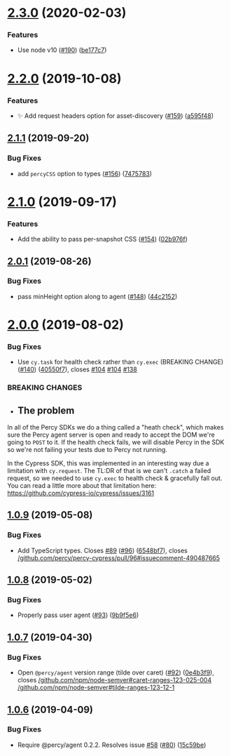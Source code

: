 # [2.3.0](https://github.com/percy/percy-cypress/compare/v2.2.0...v2.3.0) (2020-02-03)


### Features

* Use node v10 ([#190](https://github.com/percy/percy-cypress/issues/190)) ([be177c7](https://github.com/percy/percy-cypress/commit/be177c7))

# [2.2.0](https://github.com/percy/percy-cypress/compare/v2.1.1...v2.2.0) (2019-10-08)


### Features

* :sparkles: Add request headers option for asset-discovery ([#159](https://github.com/percy/percy-cypress/issues/159)) ([a595f48](https://github.com/percy/percy-cypress/commit/a595f48))

## [2.1.1](https://github.com/percy/percy-cypress/compare/v2.1.0...v2.1.1) (2019-09-20)


### Bug Fixes

* add `percyCSS` option to types ([#156](https://github.com/percy/percy-cypress/issues/156)) ([7475783](https://github.com/percy/percy-cypress/commit/7475783))

# [2.1.0](https://github.com/percy/percy-cypress/compare/v2.0.1...v2.1.0) (2019-09-17)


### Features

* Add the ability to pass per-snapshot CSS ([#154](https://github.com/percy/percy-cypress/issues/154)) ([02b976f](https://github.com/percy/percy-cypress/commit/02b976f))

## [2.0.1](https://github.com/percy/percy-cypress/compare/v2.0.0...v2.0.1) (2019-08-26)


### Bug Fixes

* pass minHeight option along to agent ([#148](https://github.com/percy/percy-cypress/issues/148)) ([44c2152](https://github.com/percy/percy-cypress/commit/44c2152))

# [2.0.0](https://github.com/percy/percy-cypress/compare/v1.0.9...v2.0.0) (2019-08-02)


### Bug Fixes

* Use `cy.task` for health check rather than `cy.exec` (BREAKING CHANGE) ([#140](https://github.com/percy/percy-cypress/issues/140)) ([40550f7](https://github.com/percy/percy-cypress/commit/40550f7)), closes [#104](https://github.com/percy/percy-cypress/issues/104) [#104](https://github.com/percy/percy-cypress/issues/104) [#138](https://github.com/percy/percy-cypress/issues/138)


### BREAKING CHANGES

* ## The problem

In all of the Percy SDKs we do a thing called a "heath check", which makes sure the Percy agent server is open and ready to accept the DOM we're going to `POST` to it. If the health check fails, we will disable Percy in the SDK so we're not failing your tests due to Percy not running. 

In the Cypress SDK, this was implemented in an interesting way due a limitation with `cy.request`.  The TL:DR of that is we can't `.catch` a failed request, so we needed to use `cy.exec` to health check & gracefully fall out. You can read a little more about that limitation here: https://github.com/cypress-io/cypress/issues/3161

## [1.0.9](https://github.com/percy/percy-cypress/compare/v1.0.8...v1.0.9) (2019-05-08)


### Bug Fixes

* Add TypeScript types. Closes [#89](https://github.com/percy/percy-cypress/issues/89) ([#96](https://github.com/percy/percy-cypress/issues/96)) ([6548bf7](https://github.com/percy/percy-cypress/commit/6548bf7)), closes [/github.com/percy/percy-cypress/pull/96#issuecomment-490487665](https://github.com//github.com/percy/percy-cypress/pull/96/issues/issuecomment-490487665)

## [1.0.8](https://github.com/percy/percy-cypress/compare/v1.0.7...v1.0.8) (2019-05-02)


### Bug Fixes

* Properly pass user agent ([#93](https://github.com/percy/percy-cypress/issues/93)) ([9b9f5e6](https://github.com/percy/percy-cypress/commit/9b9f5e6))

## [1.0.7](https://github.com/percy/percy-cypress/compare/v1.0.6...v1.0.7) (2019-04-30)


### Bug Fixes

* Open `@percy/agent` version range (tilde over caret) ([#92](https://github.com/percy/percy-cypress/issues/92)) ([0e4b3f9](https://github.com/percy/percy-cypress/commit/0e4b3f9)), closes [/github.com/npm/node-semver#caret-ranges-123-025-004](https://github.com//github.com/npm/node-semver/issues/caret-ranges-123-025-004) [/github.com/npm/node-semver#tilde-ranges-123-12-1](https://github.com//github.com/npm/node-semver/issues/tilde-ranges-123-12-1)

## [1.0.6](https://github.com/percy/percy-cypress/compare/v1.0.5...v1.0.6) (2019-04-09)


### Bug Fixes

* Require @percy/agent 0.2.2. Resolves issue [#58](https://github.com/percy/percy-cypress/issues/58) ([#80](https://github.com/percy/percy-cypress/issues/80)) ([15c59be](https://github.com/percy/percy-cypress/commit/15c59be))
